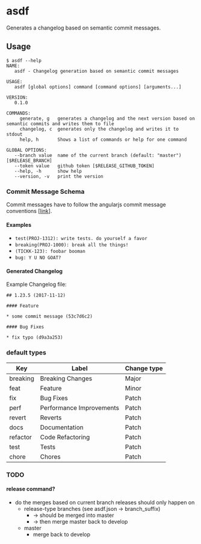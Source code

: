 # asdf
Generates a changelog based on semantic commit messages.

## Usage

```
$ asdf --help
NAME:
   asdf - Changelog generation based on semantic commit messages

USAGE:
   asdf [global options] command [command options] [arguments...]

VERSION:
   0.1.0

COMMANDS:
     generate, g   generates a changelog and the next version based on semantic commits and writes them to file
     changelog, c  generates only the changelog and writes it to stdout
     help, h       Shows a list of commands or help for one command

GLOBAL OPTIONS:
   --branch value  name of the current branch (default: "master") [$RELEASE_BRANCH]
   --token value   github token [$RELEASE_GITHUB_TOKEN]
   --help, -h      show help
   --version, -v   print the version
```
### Commit Message Schema
Commit messages have to follow the angularjs commit message conventions [[link](https://docs.google.com/document/d/1QrDFcIiPjSLDn3EL15IJygNPiHORgU1_OOAqWjiDU5Y/edit)].

#### Examples
- `test(PROJ-1312): write tests. do yourself a favor`
- `breaking(PROJ-1000): break all the things!`
- `(TICKK-123): foobar booman`
- `bug: Y U NO GOAT?`

#### Generated Changelog
Example Changelog file:
```
## 1.23.5 (2017-11-12)

#### Feature

* some commit message (53c7d6c2)

#### Bug Fixes

* fix typo (d9a3a253)
```

### default types
| Key | Label | Change type |
| --- | --- | --- |
| breaking | Breaking Changes | Major |
| feat | Feature | Minor |
| fix | Bug Fixes | Patch |
| perf | Performance Improvements | Patch |
| revert | Reverts | Patch |
| docs | Documentation | Patch |
| refactor | Code Refactoring | Patch |
| test | Tests | Patch |
| chore | Chores | Patch |


### TODO

#### release command?
- do the merges based on current branch
  releases should only happen on
    - release-type branches (see asdf.json -> branch_suffix)
      - -> should be merged into master
      - -> then merge master back to develop
  - master
    - merge back to develop
 